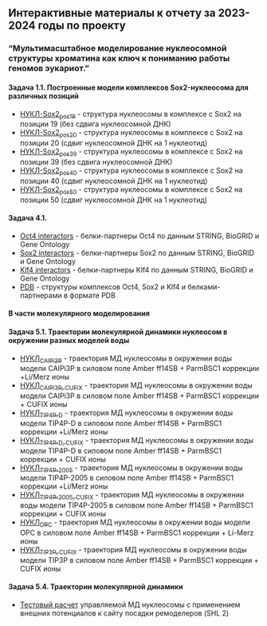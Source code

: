 ##  Интерактивные материалы к отчету за 2023-2024 годы по проекту
### “Мультимасштабное моделирование нуклеосомной структуры хроматина как ключ к пониманию работы геномов эукариот.”

#### Задача 1.1. Построенные модели комплексов Sox2-нуклеосома для различных позиций
* [НУКЛ-Sox2<sub>pos19</sub>](constructed_complexes/sox2_pos_19_shift_0.pdb) - структура нуклеосомы в комплексе с Sox2 на позиции 19 (без сдвига нуклеосомной ДНК)
* [НУКЛ-Sox2<sub>pos20</sub>](constructed_complexes/sox2_pos_20_shift_1.pdb) - структура нуклеосомы в комплексе с Sox2 на позиции 20 (сдвиг нуклеосомной ДНК на 1 нуклеотид)
* [НУКЛ-Sox2<sub>pos39</sub>](constructed_complexes/sox2_pos_39_shift_0.pdb) - структура нуклеосомы в комплексе с Sox2 на позиции 39 (без сдвига нуклеосомной ДНК)
* [НУКЛ-Sox2<sub>pos40</sub>](constructed_complexes/sox2_pos_40_shift_1.pdb) - структура нуклеосомы в комплексе с Sox2 на позиции 40 (сдвиг нуклеосомной ДНК на 1 нуклеотид)
* [НУКЛ-Sox2<sub>pos50</sub>](constructed_complexes/sox2_pos_50_shift_1.pdb) - структура нуклеосомы в комплексе с Sox2 на позиции 50 (сдвиг нуклеосомной ДНК на 1 нуклеотид)

#### Задача 4.1. 
* [Oct4 interactors](PTF_interactors/oct4_interactors.html) - белки-партнеры Oct4 по данным STRING, BioGRID и Gene Ontology
* [Sox2 interactors](PTF_interactors/sox2_interactors.html) - белки-партнеры Sox2 по данным STRING, BioGRID и Gene Ontology
* [Klf4 interactors](PTF_interactors/klf4_interactors.html) - белки-партнеры Klf4 по данным STRING, BioGRID и Gene Ontology
* [PDB](PTF_structures/best_structures.zip) - структуры комплексов Oct4, Sox2 и Klf4 и белками-партнерами в формате PDB
  
#### В части молекулярного моделирования
#### Задача 5.1. Траектории молекулярной динамики нуклеосом в окружении разных моделей воды 
* [НУКЛ<sub>CAIPi3P</sub>](trajectories/ncp_caipi3p) - траектория МД нуклеосомы в окружении воды модели CAIPi3P в силовом поле Amber ff14SB + ParmBSC1 коррекции +Li/Merz ионы 
* [НУКЛ<sub>CAIPi3P, CUFIX</sub>](trajectories/ncp_caipi3p_cufix) - траектория МД нуклеосомы в окружении воды модели CAIPi3P в силовом поле Amber ff14SB + ParmBSC1 коррекции + CUFIX ионы 
* [НУКЛ<sub>TIP4P-D</sub>](trajectories/ncp_tip4pd) - траектория МД нуклеосомы в окружении воды модели TIP4P-D в силовом поле Amber ff14SB + ParmBSC1 коррекции +Li/Merz ионы 
* [НУКЛ<sub>TIP4P-D, CUFIX</sub>](trajectories/ncp_tip4pd_cufix) - траектория МД нуклеосомы в окружении воды модели TIP4P-D в силовом поле Amber ff14SB + ParmBSC1 коррекции + CUFIX ионы 
* [НУКЛ<sub>TIP4P-2005</sub>](trajectories/ncp_tip4p2005) - траектория МД нуклеосомы в окружении воды модели TIP4P-2005 в силовом поле Amber ff14SB + ParmBSC1 коррекции +Li/Merz ионы 
* [НУКЛ<sub>TIP4P-2005, CUFIX</sub>](trajectories/ncp_tip4p2005_cufix) - траектория МД нуклеосомы в окружении воды модели TIP4P-2005 в силовом поле Amber ff14SB + ParmBSC1 коррекции + CUFIX ионы
* [НУКЛ<sub>OPC</sub>](trajectories/ncp_opc) - траектория МД нуклеосомы в окружении воды модели OPC в силовом поле Amber ff14SB + ParmBSC1 коррекции + Li-Merz ионы 
* [НУКЛ<sub>TIP3P, CUFIX</sub>](trajectories/ncp_tip3p_opc) - траектория МД нуклеосомы в окружении воды модели TIP3P в силовом поле Amber ff14SB + ParmBSC1 коррекции + CUFIX ионы 

#### Задача 5.4. Траектории молекулярной динамики 
* [Тестовый расчет](trajectories/rbbna_test) управляемой МД нуклеосомы с применением внешних потенциалов к сайту посадки ремоделеров (SHL 2)
